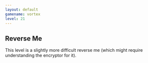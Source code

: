 ```yaml
---
layout: default
gamename: vortex
level: 21
---
```

Reverse Me
----------
This level is a slightly more difficult reverse me (which might
require understanding the encryptor for it).
